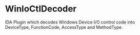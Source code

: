 WinIoCtlDecoder
===============

IDA Plugin which decodes Windows Device I/O control code into DeviceType, FunctionCode, AccessType and MethodType.
